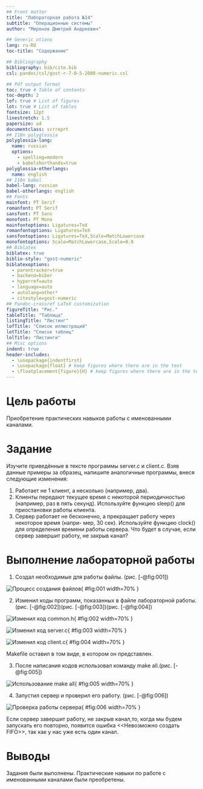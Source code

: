 ```yaml
---
## Front matter
title: "Лабораторная работа №14"
subtitle: "Операционные системы"
author: "Миронов Дмитрий Андреевич"

## Generic otions
lang: ru-RU
toc-title: "Содержание"

## Bibliography
bibliography: bib/cite.bib
csl: pandoc/csl/gost-r-7-0-5-2008-numeric.csl

## Pdf output format
toc: true # Table of contents
toc-depth: 2
lof: true # List of figures
lot: true # List of tables
fontsize: 12pt
linestretch: 1.5
papersize: a4
documentclass: scrreprt
## I18n polyglossia
polyglossia-lang:
  name: russian
  options:
	- spelling=modern
	- babelshorthands=true
polyglossia-otherlangs:
  name: english
## I18n babel
babel-lang: russian
babel-otherlangs: english
## Fonts
mainfont: PT Serif
romanfont: PT Serif
sansfont: PT Sans
monofont: PT Mono
mainfontoptions: Ligatures=TeX
romanfontoptions: Ligatures=TeX
sansfontoptions: Ligatures=TeX,Scale=MatchLowercase
monofontoptions: Scale=MatchLowercase,Scale=0.9
## Biblatex
biblatex: true
biblio-style: "gost-numeric"
biblatexoptions:
  - parentracker=true
  - backend=biber
  - hyperref=auto
  - language=auto
  - autolang=other*
  - citestyle=gost-numeric
## Pandoc-crossref LaTeX customization
figureTitle: "Рис."
tableTitle: "Таблица"
listingTitle: "Листинг"
lofTitle: "Список иллюстраций"
lotTitle: "Список таблиц"
lolTitle: "Листинги"
## Misc options
indent: true
header-includes:
  - \usepackage{indentfirst}
  - \usepackage{float} # keep figures where there are in the text
  - \floatplacement{figure}{H} # keep figures where there are in the text
---
```


# Цель работы

Приобретение практических навыков работы с именованными каналами.

# Задание

Изучите приведённые в тексте программы server.c и client.c. Взяв данные примеры
за образец, напишите аналогичные программы, внеся следующие изменения:
1. Работает не 1 клиент, а несколько (например, два).
2. Клиенты передают текущее время с некоторой периодичностью (например, раз в пять
секунд). Используйте функцию sleep() для приостановки работы клиента.
3. Сервер работает не бесконечно, а прекращает работу через некоторое время (напри-
мер, 30 сек). Используйте функцию clock() для определения времени работы сервера.
Что будет в случае, если сервер завершит работу, не закрыв канал?

# Выполнение лабораторной работы

1. Создал необходимые для работы файлы. (рис. [-@fig:001])

![Процесс создания файлов](/home/damironov1/os-intro/labs/lab14/report/image/1.png){ #fig:001 width=70% }

2. Изменил коды программ, показанных в файле лабораторной работы. (рис. [-@fig:002])(рис. [-@fig:003])(рис. [-@fig:004])

![Изменил код common.h](/home/damironov1/os-intro/labs/lab14/report/image/2.png){ #fig:002 width=70% }

![Изменил код server.c](/home/damironov1/os-intro/labs/lab14/report/image/3.png){ #fig:003 width=70% }

![Изменил код client.c](/home/damironov1/os-intro/labs/lab14/report/image/4.png){ #fig:004 width=70% }

Makefile оставил в том виде, в котором он представлен.

3. После написания кодов использовал команду make all.(рис. [-@fig:005])

![Использование make all](/home/damironov1/os-intro/labs/lab14/report/image/5.png){ #fig:005 width=70% }

4. Запустил сервер и проверил его работу. (рис. [-@fig:006])

![Проверка работы сервера](/home/damironov1/os-intro/labs/lab14/report/image/6.png){ #fig:006 width=70% }

Если сервер завершит работу, не закрыв канал,то, когда мы будем запускать его повторно, появится ошибка <<Невозможно создать FIFO>>, так как у нас уже есть один канал.

# Выводы

Задания были выполнены. Практические навыки по работе с именованными каналами были преобретены.


